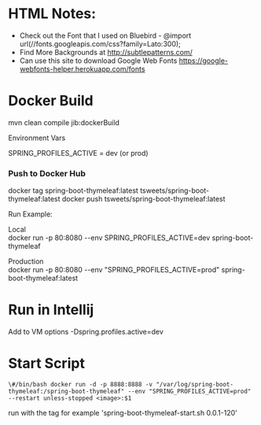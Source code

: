 # HTML Notes:
- Check out the Font that I used on Bluebird - @import url(//fonts.googleapis.com/css?family=Lato:300);
- Find More Backgrounds at http://subtlepatterns.com/ 
- Can use this site to download Google Web Fonts https://google-webfonts-helper.herokuapp.com/fonts

# Docker Build
mvn clean compile jib:dockerBuild

Environment Vars

SPRING_PROFILES_ACTIVE = dev (or prod)


### Push to Docker Hub
docker tag spring-boot-thymeleaf:latest tsweets/spring-boot-thymeleaf:latest
docker push tsweets/spring-boot-thymeleaf:latest


Run Example:

Local<br>
docker run -p 80:8080 --env SPRING_PROFILES_ACTIVE=dev spring-boot-thymeleaf


Production<br>
docker run -p 80:8080 --env "SPRING_PROFILES_ACTIVE=prod" spring-boot-thymeleaf:latest


# Run in Intellij
Add to VM options -Dspring.profiles.active=dev


# Start Script

`
\#/bin/bash
docker run -d -p 8888:8888 -v "/var/log/spring-boot-thymeleaf:/spring-boot-thymeleaf" --env "SPRING_PROFILES_ACTIVE=prod" --restart unless-stopped <image>:$1
`

run with the tag for example 'spring-boot-thymeleaf-start.sh 0.0.1-120'




